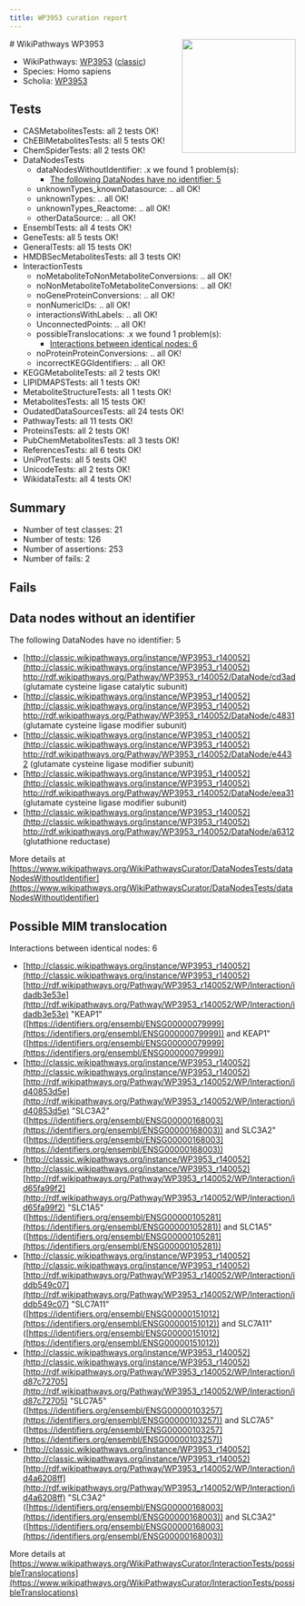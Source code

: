 ```yaml
---
title: WP3953 curation report
---
```


<img style="float: right; width: 200px" src="https://upload.wikimedia.org/wikipedia/commons/thumb/8/83/Wplogo_with_text_500.png/640px-Wplogo_with_text_500.png" />
# WikiPathways WP3953

* WikiPathways: [WP3953](https://wikipathways.org/pathways/WP3953) ([classic](https://classic.wikipathways.org/instance/WP3953))
* Species: Homo sapiens
* Scholia: [WP3953](https://scholia.toolforge.org/wikipathways/WP3953)
## Tests
* CASMetabolitesTests: all 2 tests OK!
* ChEBIMetabolitesTests: all 5 tests OK!
* ChemSpiderTests: all 2 tests OK!
* DataNodesTests
    * dataNodesWithoutIdentifier: .x we found 1 problem(s):
        * [The following DataNodes have no identifier: 5](#d2d32fa4)
    * unknownTypes_knownDatasource: .. all OK!
    * unknownTypes: .. all OK!
    * unknownTypes_Reactome: .. all OK!
    * otherDataSource: .. all OK!
* EnsemblTests: all 4 tests OK!
* GeneTests: all 5 tests OK!
* GeneralTests: all 15 tests OK!
* HMDBSecMetabolitesTests: all 3 tests OK!
* InteractionTests
    * noMetaboliteToNonMetaboliteConversions: .. all OK!
    * noNonMetaboliteToMetaboliteConversions: .. all OK!
    * noGeneProteinConversions: .. all OK!
    * nonNumericIDs: .. all OK!
    * interactionsWithLabels: .. all OK!
    * UnconnectedPoints: .. all OK!
    * possibleTranslocations: .x we found 1 problem(s):
        * [Interactions between identical nodes: 6](#1c11820b)
    * noProteinProteinConversions: .. all OK!
    * incorrectKEGGIdentifiers: .. all OK!
* KEGGMetaboliteTests: all 2 tests OK!
* LIPIDMAPSTests: all 1 tests OK!
* MetaboliteStructureTests: all 1 tests OK!
* MetabolitesTests: all 15 tests OK!
* OudatedDataSourcesTests: all 24 tests OK!
* PathwayTests: all 11 tests OK!
* ProteinsTests: all 2 tests OK!
* PubChemMetabolitesTests: all 3 tests OK!
* ReferencesTests: all 6 tests OK!
* UniProtTests: all 5 tests OK!
* UnicodeTests: all 2 tests OK!
* WikidataTests: all 4 tests OK!


## Summary

* Number of test classes: 21
* Number of tests: 126
* Number of assertions: 253
* Number of fails: 2

## Fails

<a name="d2d32fa4" />

## Data nodes without an identifier

The following DataNodes have no identifier: 5

* [http://classic.wikipathways.org/instance/WP3953_r140052](http://classic.wikipathways.org/instance/WP3953_r140052) http://rdf.wikipathways.org/Pathway/WP3953_r140052/DataNode/cd3ad (glutamate cysteine
ligase catalytic subunit)
* [http://classic.wikipathways.org/instance/WP3953_r140052](http://classic.wikipathways.org/instance/WP3953_r140052) http://rdf.wikipathways.org/Pathway/WP3953_r140052/DataNode/c4831 (glutamate cysteine
ligase modifier subunit)
* [http://classic.wikipathways.org/instance/WP3953_r140052](http://classic.wikipathways.org/instance/WP3953_r140052) http://rdf.wikipathways.org/Pathway/WP3953_r140052/DataNode/e4432 (glutamate cysteine
ligase modifier subunit)
* [http://classic.wikipathways.org/instance/WP3953_r140052](http://classic.wikipathways.org/instance/WP3953_r140052) http://rdf.wikipathways.org/Pathway/WP3953_r140052/DataNode/eea31 (glutamate cysteine
ligase modifier subunit)
* [http://classic.wikipathways.org/instance/WP3953_r140052](http://classic.wikipathways.org/instance/WP3953_r140052) http://rdf.wikipathways.org/Pathway/WP3953_r140052/DataNode/a6312 (glutathione
reductase)


More details at [https://www.wikipathways.org/WikiPathwaysCurator/DataNodesTests/dataNodesWithoutIdentifier](https://www.wikipathways.org/WikiPathwaysCurator/DataNodesTests/dataNodesWithoutIdentifier)

<a name="1c11820b" />

## Possible MIM translocation

Interactions between identical nodes: 6

* [http://classic.wikipathways.org/instance/WP3953_r140052](http://classic.wikipathways.org/instance/WP3953_r140052) [http://rdf.wikipathways.org/Pathway/WP3953_r140052/WP/Interaction/idadb3e53e](http://rdf.wikipathways.org/Pathway/WP3953_r140052/WP/Interaction/idadb3e53e) "KEAP1" ([https://identifiers.org/ensembl/ENSG00000079999](https://identifiers.org/ensembl/ENSG00000079999)) and 
KEAP1" ([https://identifiers.org/ensembl/ENSG00000079999](https://identifiers.org/ensembl/ENSG00000079999))
* [http://classic.wikipathways.org/instance/WP3953_r140052](http://classic.wikipathways.org/instance/WP3953_r140052) [http://rdf.wikipathways.org/Pathway/WP3953_r140052/WP/Interaction/id40853d5e](http://rdf.wikipathways.org/Pathway/WP3953_r140052/WP/Interaction/id40853d5e) "SLC3A2" ([https://identifiers.org/ensembl/ENSG00000168003](https://identifiers.org/ensembl/ENSG00000168003)) and 
SLC3A2" ([https://identifiers.org/ensembl/ENSG00000168003](https://identifiers.org/ensembl/ENSG00000168003))
* [http://classic.wikipathways.org/instance/WP3953_r140052](http://classic.wikipathways.org/instance/WP3953_r140052) [http://rdf.wikipathways.org/Pathway/WP3953_r140052/WP/Interaction/id65fa99f2](http://rdf.wikipathways.org/Pathway/WP3953_r140052/WP/Interaction/id65fa99f2) "SLC1A5" ([https://identifiers.org/ensembl/ENSG00000105281](https://identifiers.org/ensembl/ENSG00000105281)) and 
SLC1A5" ([https://identifiers.org/ensembl/ENSG00000105281](https://identifiers.org/ensembl/ENSG00000105281))
* [http://classic.wikipathways.org/instance/WP3953_r140052](http://classic.wikipathways.org/instance/WP3953_r140052) [http://rdf.wikipathways.org/Pathway/WP3953_r140052/WP/Interaction/iddb549c07](http://rdf.wikipathways.org/Pathway/WP3953_r140052/WP/Interaction/iddb549c07) "SLC7A11" ([https://identifiers.org/ensembl/ENSG00000151012](https://identifiers.org/ensembl/ENSG00000151012)) and 
SLC7A11" ([https://identifiers.org/ensembl/ENSG00000151012](https://identifiers.org/ensembl/ENSG00000151012))
* [http://classic.wikipathways.org/instance/WP3953_r140052](http://classic.wikipathways.org/instance/WP3953_r140052) [http://rdf.wikipathways.org/Pathway/WP3953_r140052/WP/Interaction/id87c72705](http://rdf.wikipathways.org/Pathway/WP3953_r140052/WP/Interaction/id87c72705) "SLC7A5" ([https://identifiers.org/ensembl/ENSG00000103257](https://identifiers.org/ensembl/ENSG00000103257)) and 
SLC7A5" ([https://identifiers.org/ensembl/ENSG00000103257](https://identifiers.org/ensembl/ENSG00000103257))
* [http://classic.wikipathways.org/instance/WP3953_r140052](http://classic.wikipathways.org/instance/WP3953_r140052) [http://rdf.wikipathways.org/Pathway/WP3953_r140052/WP/Interaction/id4a6208ff](http://rdf.wikipathways.org/Pathway/WP3953_r140052/WP/Interaction/id4a6208ff) "SLC3A2" ([https://identifiers.org/ensembl/ENSG00000168003](https://identifiers.org/ensembl/ENSG00000168003)) and 
SLC3A2" ([https://identifiers.org/ensembl/ENSG00000168003](https://identifiers.org/ensembl/ENSG00000168003))


More details at [https://www.wikipathways.org/WikiPathwaysCurator/InteractionTests/possibleTranslocations](https://www.wikipathways.org/WikiPathwaysCurator/InteractionTests/possibleTranslocations)

